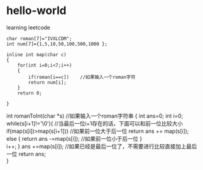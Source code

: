 # hello-world
learning leetcode 

    char roman[7]="IVXLCDM";
    int num[7]={1,5,10,50,100,500,1000 };

    inline int map(char c)
    {
        for(int i=0;i<7;i++)
        {
            if(roman[i==c])    //如果输入一个roman字符 
            return num[i];
        }
        return 0;
    
    }
   int romanToInt(char *s)  //如果输入一个roman字符串
   {
       int ans=0;
       int i=0;
       while(s[i+1]!='\0'){        //当最后一位i+1存在的话，下面可以和前一位比较大小
           if(map(s[i])>map(s[i+1]))         //如果前一位大于后一位
           return ans += map(s[i]);          
           else
           {
               return ans -=map(s[i]);        //如果前一位小于后一位
           }  
           i++;
       }
      ans +=map(s[i]);         //如果已经是最后一位了，不需要进行比较直接加上最后一位
       return ans;             
   }



